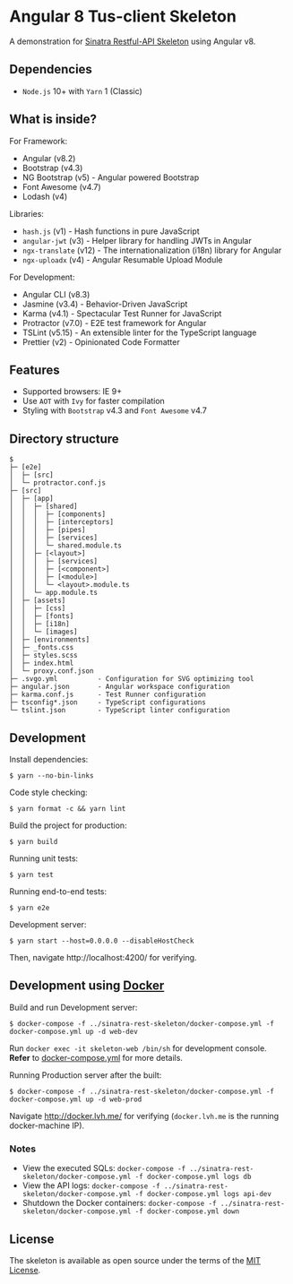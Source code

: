 # Angular 8 Tus-client Skeleton

A demonstration for [Sinatra Restful-API Skeleton](https://github.com/nthachus/sinatra-rest-skeleton) using Angular v8.

## Dependencies

- `Node.js` 10+ with `Yarn` 1 (Classic)

## What is inside?

For Framework:

- Angular (v8.2)
- Bootstrap (v4.3)
- NG Bootstrap (v5) - Angular powered Bootstrap
- Font Awesome (v4.7)
- Lodash (v4)

Libraries:

- `hash.js` (v1) - Hash functions in pure JavaScript
- `angular-jwt` (v3) - Helper library for handling JWTs in Angular
- `ngx-translate` (v12) - The internationalization (i18n) library for Angular
- `ngx-uploadx` (v4) - Angular Resumable Upload Module

For Development:

- Angular CLI (v8.3)
- Jasmine (v3.4) - Behavior-Driven JavaScript
- Karma (v4.1) - Spectacular Test Runner for JavaScript
- Protractor (v7.0) - E2E test framework for Angular
- TSLint (v5.15) - An extensible linter for the TypeScript language
- Prettier (v2) - Opinionated Code Formatter

## Features

- Supported browsers: IE 9+
- Use `AOT` with `Ivy` for faster compilation
- Styling with `Bootstrap` v4.3 and `Font Awesome` v4.7

## Directory structure

```
$
├─ [e2e]
│  ├─ [src]
│  └─ protractor.conf.js
├─ [src]
│  ├─ [app]
│  │  ├─ [shared]
│  │  │  ├─ [components]
│  │  │  ├─ [interceptors]
│  │  │  ├─ [pipes]
│  │  │  ├─ [services]
│  │  │  └─ shared.module.ts
│  │  ├─ [<layout>]
│  │  │  ├─ [services]
│  │  │  ├─ [<component>]
│  │  │  ├─ [<module>]
│  │  │  └─ <layout>.module.ts
│  │  └─ app.module.ts
│  ├─ [assets]
│  │  ├─ [css]
│  │  ├─ [fonts]
│  │  ├─ [i18n]
│  │  └─ [images]
│  ├─ [environments]
│  ├─ _fonts.css
│  ├─ styles.scss
│  ├─ index.html
│  └─ proxy.conf.json
├─ .svgo.yml          - Configuration for SVG optimizing tool
├─ angular.json       - Angular workspace configuration
├─ karma.conf.js      - Test Runner configuration
├─ tsconfig*.json     - TypeScript configurations
└─ tslint.json        - TypeScript linter configuration
```

## Development

Install dependencies:

    $ yarn --no-bin-links

Code style checking:

    $ yarn format -c && yarn lint

Build the project for production:

    $ yarn build

Running unit tests:

    $ yarn test

Running end-to-end tests:

    $ yarn e2e

Development server:

    $ yarn start --host=0.0.0.0 --disableHostCheck

Then, navigate http://localhost:4200/ for verifying.

## Development using [Docker](https://www.docker.com)

Build and run Development server:

    $ docker-compose -f ../sinatra-rest-skeleton/docker-compose.yml -f docker-compose.yml up -d web-dev

Run `docker exec -it skeleton-web /bin/sh` for development console.\
**Refer** to [docker-compose.yml](docker-compose.yml) for more details.

Running Production server after the built:

    $ docker-compose -f ../sinatra-rest-skeleton/docker-compose.yml -f docker-compose.yml up -d web-prod

Navigate http://docker.lvh.me/ for verifying (`docker.lvh.me` is the running docker-machine IP).

### Notes

- View the executed SQLs: `docker-compose -f ../sinatra-rest-skeleton/docker-compose.yml -f docker-compose.yml logs db`
- View the API logs: `docker-compose -f ../sinatra-rest-skeleton/docker-compose.yml -f docker-compose.yml logs api-dev`
- Shutdown the Docker containers: `docker-compose -f ../sinatra-rest-skeleton/docker-compose.yml -f docker-compose.yml down`

## License

The skeleton is available as open source under the terms of the [MIT License](LICENSE).
